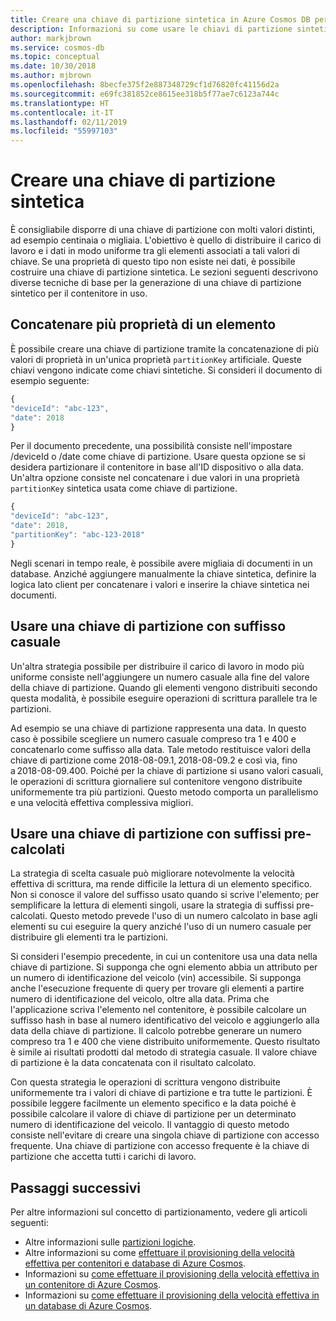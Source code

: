 ```yaml
---
title: Creare una chiave di partizione sintetica in Azure Cosmos DB per distribuire uniformemente dati e carico di lavoro.
description: Informazioni su come usare le chiavi di partizione sintetica nei contenitori di Azure Cosmos
author: markjbrown
ms.service: cosmos-db
ms.topic: conceptual
ms.date: 10/30/2018
ms.author: mjbrown
ms.openlocfilehash: 8becfe375f2e887348729cf1d76820fc41156d2a
ms.sourcegitcommit: e69fc381852ce8615ee318b5f77ae7c6123a744c
ms.translationtype: HT
ms.contentlocale: it-IT
ms.lasthandoff: 02/11/2019
ms.locfileid: "55997103"
---
```

# <a name="create-a-synthetic-partition-key"></a>Creare una chiave di partizione sintetica

È consigliabile disporre di una chiave di partizione con molti valori distinti, ad esempio centinaia o migliaia. L'obiettivo è quello di distribuire il carico di lavoro e i dati in modo uniforme tra gli elementi associati a tali valori di chiave. Se una proprietà di questo tipo non esiste nei dati, è possibile costruire una chiave di partizione sintetica. Le sezioni seguenti descrivono diverse tecniche di base per la generazione di una chiave di partizione sintetico per il contenitore in uso.

## <a name="concatenate-multiple-properties-of-an-item"></a>Concatenare più proprietà di un elemento

È possibile creare una chiave di partizione tramite la concatenazione di più valori di proprietà in un'unica proprietà `partitionKey` artificiale. Queste chiavi vengono indicate come chiavi sintetiche. Si consideri il documento di esempio seguente:

```JavaScript
{
"deviceId": "abc-123",
"date": 2018
}
```

Per il documento precedente, una possibilità consiste nell'impostare /deviceId o /date come chiave di partizione. Usare questa opzione se si desidera partizionare il contenitore in base all'ID dispositivo o alla data. Un'altra opzione consiste nel concatenare i due valori in una proprietà `partitionKey` sintetica usata come chiave di partizione.

```JavaScript
{
"deviceId": "abc-123",
"date": 2018,
"partitionKey": "abc-123-2018"
}
```

Negli scenari in tempo reale, è possibile avere migliaia di documenti in un database. Anziché aggiungere manualmente la chiave sintetica, definire la logica lato client per concatenare i valori e inserire la chiave sintetica nei documenti.

## <a name="use-a-partition-key-with-a-random-suffix"></a>Usare una chiave di partizione con suffisso casuale

Un'altra strategia possibile per distribuire il carico di lavoro in modo più uniforme consiste nell'aggiungere un numero casuale alla fine del valore della chiave di partizione. Quando gli elementi vengono distribuiti secondo questa modalità, è possibile eseguire operazioni di scrittura parallele tra le partizioni.

Ad esempio se una chiave di partizione rappresenta una data. In questo caso è possibile scegliere un numero casuale compreso tra 1 e 400 e concatenarlo come suffisso alla data. Tale metodo restituisce valori della chiave di partizione come 2018-08-09.1, 2018-08-09.2 e così via, fino a 2018-08-09.400. Poiché per la chiave di partizione si usano valori casuali, le operazioni di scrittura giornaliere sul contenitore vengono distribuite uniformemente tra più partizioni. Questo metodo comporta un parallelismo e una velocità effettiva complessiva migliori.

## <a name="use-a-partition-key-with-precalculated-suffixes"></a>Usare una chiave di partizione con suffissi pre-calcolati 

La strategia di scelta casuale può migliorare notevolmente la velocità effettiva di scrittura, ma rende difficile la lettura di un elemento specifico. Non si conosce il valore del suffisso usato quando si scrive l'elemento; per semplificare la lettura di elementi singoli, usare la strategia di suffissi pre-calcolati. Questo metodo prevede l'uso di un numero calcolato in base agli elementi su cui eseguire la query anziché l'uso di un numero casuale per distribuire gli elementi tra le partizioni.

Si consideri l'esempio precedente, in cui un contenitore usa una data nella chiave di partizione. Si supponga che ogni elemento abbia un attributo per un numero di identificazione del veicolo (vin) accessibile. Si supponga anche l'esecuzione frequente di query per trovare gli elementi a partire numero di identificazione del veicolo, oltre alla data. Prima che l'applicazione scriva l'elemento nel contenitore, è possibile calcolare un suffisso hash in base al numero identificativo del veicolo e aggiungerlo alla data della chiave di partizione. Il calcolo potrebbe generare un numero compreso tra 1 e 400 che viene distribuito uniformemente. Questo risultato è simile ai risultati prodotti dal metodo di strategia casuale. Il valore chiave di partizione è la data concatenata con il risultato calcolato.

Con questa strategia le operazioni di scrittura vengono distribuite uniformemente tra i valori di chiave di partizione e tra tutte le partizioni. È possibile leggere facilmente un elemento specifico e la data poiché è possibile calcolare il valore di chiave di partizione per un determinato numero di identificazione del veicolo. Il vantaggio di questo metodo consiste nell'evitare di creare una singola chiave di partizione con accesso frequente. Una chiave di partizione con accesso frequente è la chiave di partizione che accetta tutti i carichi di lavoro. 

## <a name="next-steps"></a>Passaggi successivi

Per altre informazioni sul concetto di partizionamento, vedere gli articoli seguenti:

* Altre informazioni sulle [partizioni logiche](partition-data.md).
* Altre informazioni su come [effettuare il provisioning della velocità effettiva per contenitori e database di Azure Cosmos](set-throughput.md).
* Informazioni su [come effettuare il provisioning della velocità effettiva in un contenitore di Azure Cosmos](how-to-provision-container-throughput.md).
* Informazioni su [come effettuare il provisioning della velocità effettiva in un database di Azure Cosmos](how-to-provision-database-throughput.md).
